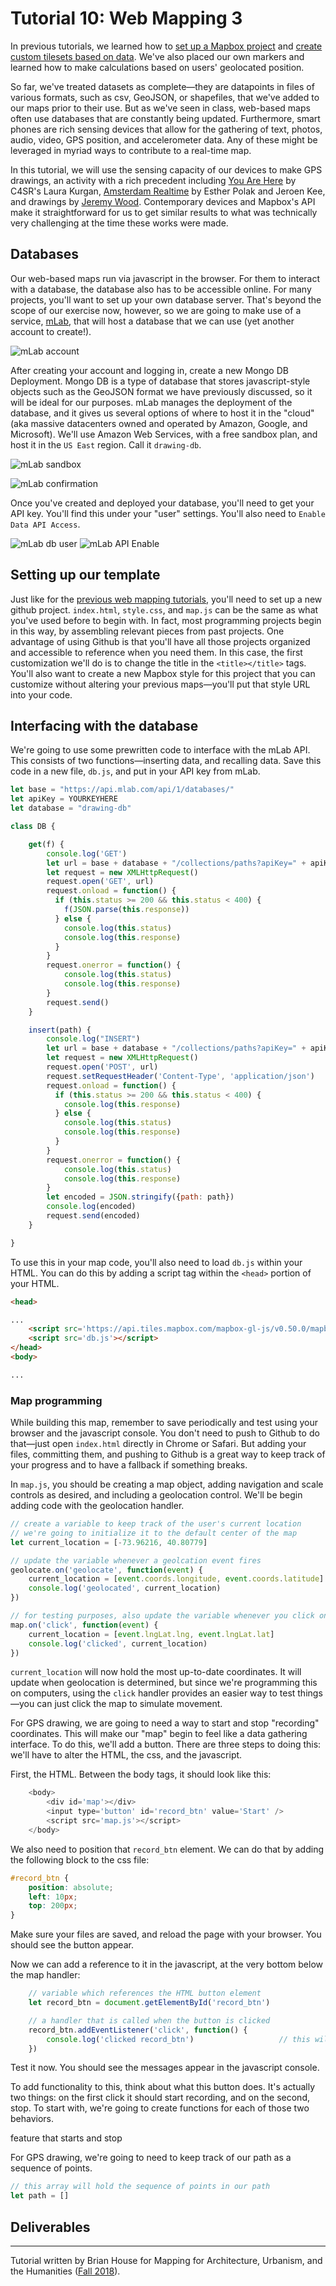 # Tutorial 10: Web Mapping 3

In previous tutorials, we learned how to [set up a Mapbox project](8_WebMapping1.md) and [create custom tilesets based on data](9_WebMapping2.md). We've also placed our own markers and learned how to make calculations based on users' geolocated position.

So far, we've treated datasets as complete—they are datapoints in files of various formats, such as csv, GeoJSON, or shapefiles, that we've added to our maps prior to their use. But as we've seen in class, web-based maps often use databases that are constantly being updated. Furthermore, smart phones are rich sensing devices that allow for the gathering of text, photos, audio, video, GPS position, and accelerometer data. Any of these might be leveraged in myriad ways to contribute to a real-time map.

In this tutorial, we will use the sensing capacity of our devices to make GPS drawings, an activity with a rich precedent including [You Are Here](https://www.macba.cat/en/exhibition-laura-kurgan) by C4SR's Laura Kurgan, [Amsterdam Realtime](https://waag.org/en/project/amsterdam-realtime) by Esther Polak and Jeroen Kee, and drawings by [Jeremy Wood](http://www.gpsdrawing.com/gallery.html). Contemporary devices and Mapbox's API make it straightforward for us to get similar results to what was technically very challenging at the time these works were made.


## Databases

Our web-based maps run via javascript in the browser. For them to interact with a database, the database also has to be accessible online. For many projects, you'll want to set up your own database server. That's beyond the scope of our exercise now, however, so we are going to make use of a service, [mLab](https://mlab.com/), that will host a database that we can use (yet another account to create!). 

![mLab account]

After creating your account and logging in, create a new Mongo DB Deployment. Mongo DB is a type of database that stores javascript-style objects such as the GeoJSON format we have previously discussed, so it will be ideal for our purposes. mLab manages the deployment of the database, and it gives us several options of where to host it in the "cloud" (aka massive datacenters owned and operated by Amazon, Google, and Microsoft). We'll use Amazon Web Services, with a free sandbox plan, and host it in the `US East` region. Call it `drawing-db`.

![mLab sandbox]

![mLab confirmation]

Once you've created and deployed your database, you'll need to get your API key. You'll find this under your "user" settings. You'll also need to `Enable Data API Access`.

![mLab db user]
![mLab API Enable]


## Setting up our template

Just like for the [previous web mapping tutorials](9_WebMapping2.md), you'll need to set up a new github project. `index.html`, `style.css`, and `map.js` can be the same as what you've used before to begin with. In fact, most programming projects begin in this way, by assembling relevant pieces from past projects. One advantage of using Github is that you'll have all those projects organized and accessible to reference when you need them. In this case, the first customization we'll do is to change the title in the `<title></title>` tags. You'll also want to create a new Mapbox style for this project that you can customize without altering your previous maps—you'll put that style URL into your code.


## Interfacing with the database

We're going to use some prewritten code to interface with the mLab API. This consists of two functions—inserting data, and recalling data. Save this code in a new file, `db.js`, and put in your API key from mLab. 

```javascript
let base = "https://api.mlab.com/api/1/databases/"
let apiKey = YOURKEYHERE
let database = "drawing-db"

class DB {

    get(f) {
        console.log('GET')
        let url = base + database + "/collections/paths?apiKey=" + apiKey
        let request = new XMLHttpRequest()
        request.open('GET', url)
        request.onload = function() {
          if (this.status >= 200 && this.status < 400) {
            f(JSON.parse(this.response))
          } else {
            console.log(this.status)
            console.log(this.response)
          }
        }
        request.onerror = function() {
            console.log(this.status)
            console.log(this.response)
        }
        request.send()
    }

    insert(path) {
        console.log("INSERT")
        let url = base + database + "/collections/paths?apiKey=" + apiKey
        let request = new XMLHttpRequest()
        request.open('POST', url)
        request.setRequestHeader('Content-Type', 'application/json')
        request.onload = function() {
          if (this.status >= 200 && this.status < 400) {
            console.log(this.response)
          } else {
            console.log(this.status)
            console.log(this.response)
          }
        }
        request.onerror = function() {
            console.log(this.status)
            console.log(this.response)
        }
        let encoded = JSON.stringify({path: path})
        console.log(encoded)
        request.send(encoded)
    }

}
```

To use this in your map code, you'll also need to load `db.js` within your HTML. You can do this by adding a script tag within the `<head>` portion of your HTML.

```html
<head>

...
    <script src='https://api.tiles.mapbox.com/mapbox-gl-js/v0.50.0/mapbox-gl.js'></script>
    <script src='db.js'></script>    
</head>
<body>

...

```


### Map programming

While building this map, remember to save periodically and test using your browser and the javascript console. You don't need to push to Github to do that—just open `index.html` directly in Chrome or Safari. But adding your files, committing them, and pushing to Github is a great way to keep track of your progress and to have a fallback if something breaks.

In `map.js`, you should be creating a map object, adding navigation and scale controls as desired, and including a geolocation control. We'll be begin adding code with the geolocation handler.

```javascript
// create a variable to keep track of the user's current location
// we're going to initialize it to the default center of the map
let current_location = [-73.96216, 40.80779]

// update the variable whenever a geolcation event fires
geolocate.on('geolocate', function(event) {
    current_location = [event.coords.longitude, event.coords.latitude]
    console.log('geolocated', current_location)   
})

// for testing purposes, also update the variable whenever you click on the map
map.on('click', function(event) {
    current_location = [event.lngLat.lng, event.lngLat.lat]
    console.log('clicked', current_location)        
})
```

`current_location` will now hold the most up-to-date coordinates. It will update when geolocation is determined, but since we're programming this on computers, using the `click` handler provides an easier way to test things—you can just click the map to simulate movement.

For GPS drawing, we are going to need a way to start and stop "recording" coordinates. This will make our "map" begin to feel like a data gathering interface. To do this, we'll add a button. There are three steps to doing this: we'll have to alter the HTML, the css, and the javascript.

First, the HTML. Between the body tags, it should look like this:
```javascript
    <body>
        <div id='map'></div>
        <input type='button' id='record_btn' value='Start' />
        <script src='map.js'></script>    
    </body>
```

We also need to position that `record_btn` element. We can do that by adding the following block to the css file:
```css
#record_btn {
    position: absolute;
    left: 10px;
    top: 200px;
}
```

Make sure your files are saved, and reload the page with your browser. You should see the button appear.

Now we can add a reference to it in the javascript, at the very bottom below the map handler:
```javascript
    // variable which references the HTML button element
    let record_btn = document.getElementById('record_btn')

    // a handler that is called when the button is clicked
    record_btn.addEventListener('click', function() {
        console.log('clicked record_btn')                   // this will show up in the console so we can test that the button is working
    })
```

Test it now. You should see the messages appear in the javascript console.

To add functionality to this, think about what this button does. It's actually two things: on the first click it should start recording, and on the second, stop. To start with, we're going to create functions for each of those two behaviors.




 feature that starts and stop 


For GPS drawing, we're going to need to keep track of our path as a sequence of points.

```javascript
// this array will hold the sequence of points in our path
let path = []
```






## Deliverables





______________________________________________________________________________________________________________


Tutorial written by Brian House for Mapping for Architecture, Urbanism, and the Humanities ([Fall 2018](https://github.com/brianhouse/mapping-architecture-urbanism-humanities)).




[mLab account]: webmap_2_mlab_account.png
[mLab sandbox]: webmap_2_mlab_sandbox.png
[mLab confirmation]: webmap_2_mlab_confirmation.png
[mLab db user]: webmap_2_mlab_db_user.png
[mLab API Key]: webmap_2_mlab_api_key.png
[mLab API Enable]: webmap_2_mlab_api_enable.png


